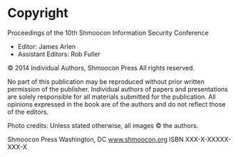 # Copyright

Proceedings of the 10th Shmoocon Information Security Conference

- Editor: James Arlen
- Assistant Editors: Rob Fuller

© 2014 Individual Authors, Shmoocon Press
All rights reserved.

No part of this publication may be reproduced without prior written permission of the publisher. Individual authors of papers and presentations are solely responsible for all materials submitted for the publication. All opinions expressed in the book are of the authors and do not reflect those of the editors.

Photo credits: Unless stated otherwise, all images © the authors.

Shmoocon Press
Washington, DC
www.shmoocon.org
ISBN XXX-X-XXXXX-XXX-X